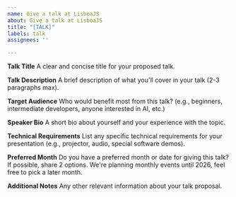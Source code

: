 ```yaml
---
name: Give a talk at LisboaJS
about: Give a talk at LisboaJS
title: "[TALK]"
labels: talk
assignees: ''

---
```


**Talk Title**
A clear and concise title for your proposed talk.

**Talk Description**
A brief description of what you'll cover in your talk (2-3 paragraphs max).

**Target Audience**
Who would benefit most from this talk? (e.g., beginners, intermediate developers, anyone interested in AI, etc.)

**Speaker Bio**
A short bio about yourself and your experience with the topic.

**Technical Requirements**
List any specific technical requirements for your presentation (e.g., projector, audio, special software demos).

**Preferred Month**
Do you have a preferred month or date for giving this talk? If possible, share 2 options. We're planning monthly events until 2026, feel free to pick a later month.

**Additional Notes**
Any other relevant information about your talk proposal.
